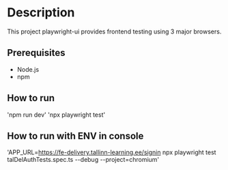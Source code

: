 # Description

This project playwright-ui provides frontend testing using
3 major browsers.

## Prerequisites

- Node.js
- npm

## How to run

'npm run dev'
'npx playwright test'

## How to run with ENV in console

'APP_URL=https://fe-delivery.tallinn-learning.ee/signin npx playwright test talDelAuthTests.spec.ts --debug --project=chromium'
